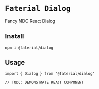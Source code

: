 # `Faterial Dialog`

Fancy MDC React Dialog

## Install

```
npm i @faterial/dialog
```

## Usage

```
import { Dialog } from '@faterial/dialog'

// TODO: DEMONSTRATE REACT COMPONENT
```
